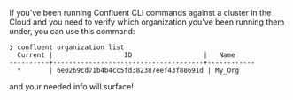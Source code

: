 If you've been running Confluent CLI commands against a cluster in the Cloud and you 
need to verify which organization you've been running them under, you can use this command:

```
❯ confluent organization list
  Current |                  ID                  |   Name     
----------+--------------------------------------+------------
  *       | 6e0269cd71b4b4cc5fd382387eef43f88691d | My_Org 
```

and your needed info will surface! 